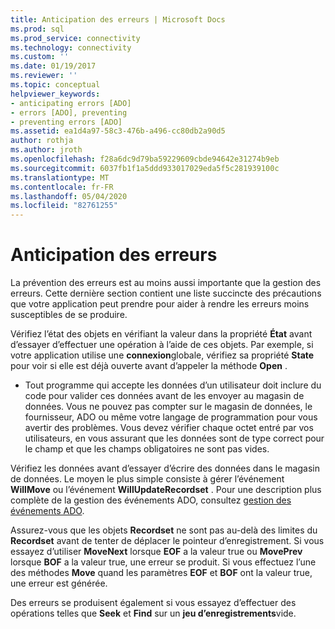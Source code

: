```yaml
---
title: Anticipation des erreurs | Microsoft Docs
ms.prod: sql
ms.prod_service: connectivity
ms.technology: connectivity
ms.custom: ''
ms.date: 01/19/2017
ms.reviewer: ''
ms.topic: conceptual
helpviewer_keywords:
- anticipating errors [ADO]
- errors [ADO], preventing
- preventing errors [ADO]
ms.assetid: ea1d4a97-58c3-476b-a496-cc80db2a90d5
author: rothja
ms.author: jroth
ms.openlocfilehash: f28a6dc9d79ba59229609cbde94642e31274b9eb
ms.sourcegitcommit: 6037fb1f1a5ddd933017029eda5f5c281939100c
ms.translationtype: MT
ms.contentlocale: fr-FR
ms.lasthandoff: 05/04/2020
ms.locfileid: "82761255"
---
```

# <a name="anticipating-errors"></a>Anticipation des erreurs
La prévention des erreurs est au moins aussi importante que la gestion des erreurs. Cette dernière section contient une liste succincte des précautions que votre application peut prendre pour aider à rendre les erreurs moins susceptibles de se produire.  
  
 Vérifiez l’état des objets en vérifiant la valeur dans la propriété **État** avant d’essayer d’effectuer une opération à l’aide de ces objets. Par exemple, si votre application utilise une **connexion**globale, vérifiez sa propriété **State** pour voir si elle est déjà ouverte avant d’appeler la méthode **Open** .  
  
-   Tout programme qui accepte les données d’un utilisateur doit inclure du code pour valider ces données avant de les envoyer au magasin de données. Vous ne pouvez pas compter sur le magasin de données, le fournisseur, ADO ou même votre langage de programmation pour vous avertir des problèmes. Vous devez vérifier chaque octet entré par vos utilisateurs, en vous assurant que les données sont de type correct pour le champ et que les champs obligatoires ne sont pas vides.  
  
 Vérifiez les données avant d’essayer d’écrire des données dans le magasin de données. Le moyen le plus simple consiste à gérer l’événement **WillMove** ou l’événement **WillUpdateRecordset** . Pour une description plus complète de la gestion des événements ADO, consultez [gestion des événements ADO](../../../ado/guide/data/handling-ado-events.md).  
  
 Assurez-vous que les objets **Recordset** ne sont pas au-delà des limites du **Recordset** avant de tenter de déplacer le pointeur d’enregistrement. Si vous essayez d’utiliser **MoveNext** lorsque **EOF** a la valeur true ou **MovePrev** lorsque **BOF** a la valeur true, une erreur se produit. Si vous effectuez l’une des méthodes **Move** quand les paramètres **EOF** et **BOF** ont la valeur true, une erreur est générée.  
  
 Des erreurs se produisent également si vous essayez d’effectuer des opérations telles que **Seek** et **Find** sur un **jeu d’enregistrements**vide.
